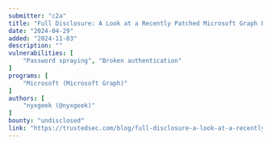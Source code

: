 ```yaml
---
submitter: "c2a"
title: "Full Disclosure: A Look at a Recently Patched Microsoft Graph Logging Bypass - GraphNinja"
date: "2024-04-29"
added: "2024-11-03"
description: ""
vulnerabilities: [
    "Password spraying", "Broken authentication"
]
programs: [
    "Microsoft (Microsoft Graph)"
]
authors: [
    "nyxgeek (@nyxgeek)"
]
bounty: "undisclosed"
link: "https://trustedsec.com/blog/full-disclosure-a-look-at-a-recently-patched-microsoft-graph-logging-bypass-graphninja"
---
```




